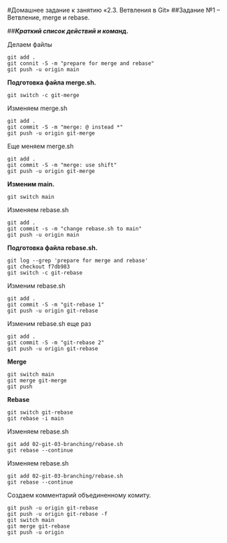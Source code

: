 #Домашнее задание к занятию «2.3. Ветвления в Git»
##Задание №1 – Ветвление, merge и rebase.

##_**Краткий список действий и команд.**_

Делаем файлы
```
git add .
git connit -S -m "prepare for merge and rebase"
git push -u origin main
```
**Подготовка файла merge.sh.**
```shell
git switch -c git-merge
```
Изменяем merge.sh
```shell
git add .
git commit -S -m "merge: @ instead *"
git push -u origin git-merge
```
Еще меняем merge.sh
```
git add .
git commit -S -m "merge: use shift"
git push -u origin git-merge
```
**Изменим main.**

```
git switch main
```
Изменяем rebase.sh
```
git add .
git commit -s -m "change rebase.sh to main"
git push -u origin main
```

**Подготовка файла rebase.sh.**

```
git log --grep 'prepare for merge and rebase'
git checkout f7db983
git switch -c git-rebase
```
Изменим rebase.sh
```
git add .
git commit -S -m "git-rebase 1"
git push -u origin git-rebase
```
Изменим rebase.sh еще раз
```
git add .
git commit -S -m "git-rebase 2"
git push -u origin git-rebase
```

**Merge**
```
git switch main
git merge git-merge
git push
```
**Rebase**
```
git switch git-rebase
git rebase -i main
```
Изменяем rebase.sh
```
git add 02-git-03-branching/rebase.sh
git rebase --continue
```
Изменяем rebase.sh
```
git add 02-git-03-branching/rebase.sh
git rebase --continue
```
Создаем комментарий объединенному комиту.
```
git push -u origin git-rebase
git push -u origin git-rebase -f
git switch main
git merge git-rebase
git push -u origin
```
